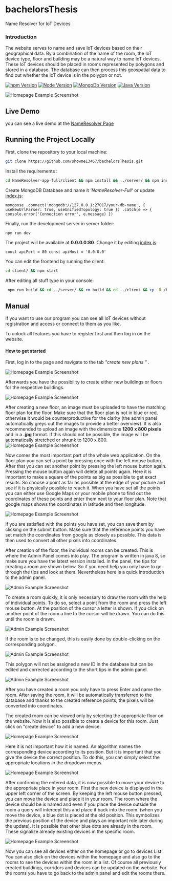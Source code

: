 # bachelorsThesis
Name Resolver for IoT Devices

### Introduction

The website serves to name and save IoT devices based on their geographical data. By a combination of the name of the room, the IoT device type, floor and building may be a natural way to name IoT devices. These IoT devices should be placed in rooms represented by polygons and stored in a database. The database can then process this geospatial data to find out whether the IoT device is in the polygon or not.

[![npm Version](https://img.shields.io/badge/npm-6.13.4-brightgreen.svg)](https://www.npmjs.com/)
[![Node Version](https://img.shields.io/badge/node-12.14.0-brightgreen.svg)](https://nodejs.org)
[![MongoDb Version](https://img.shields.io/badge/mongodb-4.2-brightgreen.svg)](https://www.mongodb.com)
[![Java Version](https://img.shields.io/badge/java-1.8-brightyellow.svg)](https://www.java.com)


![Homepage Example Screenshot](https://raw.githubusercontent.com/showme13467/bachelorsThesis/master/Website.png)

## Live Demo

you can see a live demo at the [NameResolver Page](http://irt-beagle.cs.columbia.edu) 

## Running the Project Locally

First, clone the repository to your local machine:

```bash
git clone https://github.com/showme13467/bachelorsThesis.git
```

Install the requirements :

```bash
cd NameResolver-app-full/client && npm install && ../server/ && npm install
```

Create MongoDB Database and name it *'NameResolver-Full'* or update [index.js](./NameResolver-app-full/server/db/index.js):

`mongoose
    .connect('mongodb://127.0.0.1:27017/your-db-name', { useNewUrlParser: true, useUnifiedTopology: true })
    .catch(e => {
        console.error('Connection error', e.message)
    })`


Finally, run the development server in server folder:

```bash
npm run dev
```

The project will be available at **0.0.0.0:80**.
Change it by editing [index.js](./NameResolver-app-full/server/index.js):

`
const apiPort = 80
const apiHost = '0.0.0.0'
`

You can edit the frontend by running the client:
```bash
cd client/ && npm start
```

After editing all stuff type in your console:

```bash
 npm run build && cd ../server/ && rm build && cd ../client && cp -R /build ../server/
```
## Manual
If you want to use our program you can see all IoT devices without registration and access or connect to them as you like.

To unlock all features you have to register first and then log in on the website. 

#### How to get started
First, log in to the page and navigate to the tab *"create new plans "* . 

![Homepage Example Screenshot](https://raw.githubusercontent.com/showme13467/bachelorsThesis/master/example-images/Webpage1.PNG)

Afterwards you have the possibility to create either new buildings or floors for the respective buildings.

![Homepage Example Screenshot](https://raw.githubusercontent.com/showme13467/bachelorsThesis/master/example-images/Webpage2.PNG)

After creating a new floor, an image must be uploaded to have the matching floor plan for the floor. Make sure that the floor plan is not in blue or red, otherwise it would be counterproductive for the clarity (the admin panel automatically greys out the images to provide a better overview). It is also recommended to upload an image with the dimensions **1200 x 800 pixels** and in a **.jpg** format. If this should not be possible, the image will be automatically stretched or shrunk to 1200 x 800.
![Homepage Example Screenshot](https://raw.githubusercontent.com/showme13467/bachelorsThesis/master/example-images/Webpage3.PNG)

Now comes the most important part of the whole web application. On the floor plan you can set a point by pressing once with the left mouse button. After that you can set another point by pressing the left mouse button again. Pressing the mouse button again will delete all points again. Here it is important to make a square of the points as big as possible to get exact results. So choose a point as far as possible at the edge of your picture and see if it is physically possible to reach it. When you have set all the points you can either use Google Maps or your mobile phone to find out the coordinates of these points and enter them next to your floor plan. Note that google maps shows the coordinates in latitude and then longitude.

![Homepage Example Screenshot](https://raw.githubusercontent.com/showme13467/bachelorsThesis/master/example-images/Webpage4.PNG)

If you are satisfied with the points you have set, you can save them by clicking on the submit button. Make sure that the reference points you have set match the coordinates from google as closely as possible. This data is then used to convert all other pixels into coordinates.

After creation of the floor, the individual rooms can be created. This is where the Admin Panel comes into play.
The program is written in java 8, so make sure you have the latest version installed. 
In the panel, the tips for creating a room are shown below. So if you need help you only have to go through the tips and look at them. Nevertheless here is a quick introduction to the admin panel.

![Admin Example Screenshot](https://raw.githubusercontent.com/showme13467/bachelorsThesis/master/example-images/Admin1.PNG)

To create a room quickly, it is only necessary to draw the room with the help of individual points. To do so, select a point from the room and press the left mouse button. At the position of the cursor a letter is shown. If you click on another point of the room a line to the cursor will be drawn. You can do this until the room is drawn.

![Admin Example Screenshot](https://raw.githubusercontent.com/showme13467/bachelorsThesis/master/example-images/Admin2.PNG)

If the room is to be changed, this is easily done by double-clicking on the corresponding polygon.

![Admin Example Screenshot](https://raw.githubusercontent.com/showme13467/bachelorsThesis/master/example-images/Admin3.PNG)

This polygon will not be assigned a new ID in the database but can be edited and corrected according to the short tips in the admin panel.

![Admin Example Screenshot](https://raw.githubusercontent.com/showme13467/bachelorsThesis/master/example-images/Admin4.PNG)

After you have created a room you only have to press Enter and name the room. After saving the room, it will be automatically transferred to the database and thanks to the created reference points, the pixels will be converted into coordinates.

The created room can be viewed only by selecting the appropriate floor on the website. 
Now it is also possible to create a device for this room. Just click on "create device" to add a new device.

![Homepage Example Screenshot](https://raw.githubusercontent.com/showme13467/bachelorsThesis/master/example-images/Webpage5.PNG)

Here it is not important how it is named. An algorithm names the corresponding device according to its position. But it is important that you give the device the correct position. To do this, you can simply select the appropriate locations in the dropdown menus.

![Homepage Example Screenshot](https://raw.githubusercontent.com/showme13467/bachelorsThesis/master/example-images/Webpage6.PNG)

After confirming the entered data, it is now possible to move your device to the appropriate place in your room. First the new device is displayed in the upper left corner of the screen. By keeping the left mouse button pressed, you can move the device and place it in your room. The room where the device should be is named and even if you place the device outside the room a query will intercept this and place it back into the room. (when you move the device, a blue dot is placed at the old position. This symbolizes the previous position of the device and plays an important role later during the update).
It is possible that other blue dots are already in the room. These signalize already existing devices in the specific room.

![Homepage Example Screenshot](https://raw.githubusercontent.com/showme13467/bachelorsThesis/master/example-images/Webpage7.PNG)

Now you can see all devices either on the homepage or go to devices List. You can also click on the devices within the homepage and also go to the rooms to see the devices within the room in a list. Of course all previously created buildings, corridors and devices can be updated on the website. For the rooms you have to go back to the admin panel and edit the rooms there.
